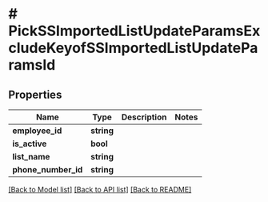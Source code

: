 # # PickSSImportedListUpdateParamsExcludeKeyofSSImportedListUpdateParamsId

## Properties

Name | Type | Description | Notes
------------ | ------------- | ------------- | -------------
**employee_id** | **string** |  |
**is_active** | **bool** |  |
**list_name** | **string** |  |
**phone_number_id** | **string** |  |

[[Back to Model list]](../../README.md#models) [[Back to API list]](../../README.md#endpoints) [[Back to README]](../../README.md)
